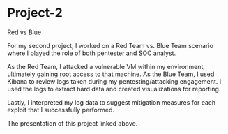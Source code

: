 # Project-2
Red vs Blue

For my second project, I worked on a Red Team vs. Blue Team scenario where I played the role of both pentester and SOC analyst.

As the Red Team, I attacked a vulnerable VM within my environment, ultimately gaining root access to that machine. As the Blue Team, I used Kibana to review logs taken during my pentesting/attacking engagement. I used the logs to extract hard data and created visualizations for reporting.

Lastly, I interpreted my log data to suggest mitigation measures for each exploit that I successfully performed.

The presentation of this project linked above. 
